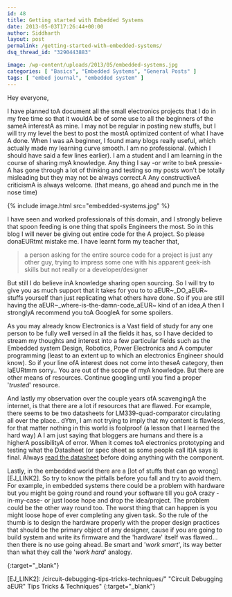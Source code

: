 ```yaml
---
id: 48
title: Getting started with Embedded Systems
date: 2013-05-03T17:26:44+00:00
author: Siddharth
layout: post
permalink: /getting-started-with-embedded-systems/
dsq_thread_id: "3290443883"

image: /wp-content/uploads/2013/05/embedded-systems.jpg
categories: [ "Basics", "Embedded Systems", "General Posts" ]
tags: [ "embed journal", "embedded system" ]
---
```


Hey everyone,

I have planned toA document all the small electronics projects that I do in my free time so that it wouldA be of some use to all the beginners of the sameA interestA as mine. I may not be regular in posting new stuffs, but I will try my level the best to post the mostA optimized content of what I have A done. When I was aA beginner, I found many blogs really useful, which actually made my learning curve smooth. I am no professional. (which I should have said a few lines earlier). I am a student and I am learning in the course of sharing myA knowledge. Any thing I say -or write to beA pressie- A has gone through a lot of thinking and testing so my posts won't be totally misleading but they may not be always correct.A Any constructiveA criticismA is always welcome. (that means, go ahead and punch me in the nose time)

{% include image.html src="embedded-systems.jpg" %}

I have seen and worked professionals of this domain, and I strongly believe that spoon feeding is one thing that spoils Engineers the most. So in this blog I will never be giving out entire code for the A project. So please donaEURtmt mistake me. I have learnt form my teacher that,

> a person asking for the entire source code for a project is just any other guy, trying to impress some one with his apparent geek-ish skills but not really or a developer/designer

But still I do believe inA knowledge sharing open sourcing. So I will try to give you as much support that it takes for you to to aEUR~_DO_aEUR~ stuffs yourself than just replicating what others have done. So if you are still having the aEUR~_where-is-the-damn-code_aEUR~ kind of an idea,A then I stronglyA recommend you toA GoogleA for some spoilers.

As you may already know Electronics is a Vast field of study for any one person to be fully well versed in all the fields it has, so I have decided to stream my thoughts and interest into a few particular fields such as the Embedded system Design, Robotics, Power Electronics and A computer programming (least to an extent up to which an electronics Engineer should know). So if your line ofA interest does not come into theseA category, then IaEURtmm sorry.. You are out of the scope of myA knowledge. But there are other means of resources. Continue googling until you find a proper '_trusted_' resource.

And lastly my observation over the couple years ofA scavengingA the internet, is that there are a lot if resources that are flawed. For example, there seems to be two datasheets for LM339-quad-comparator circulating all over the place.. dYtm, I am not trying to imply that my content is flawless, for that matter nothing in this world is foolproof (a lesson that I learned the hard way) A I am just saying that bloggers are humans and there is a higherA possibilityA of error. When it comes toA electronics prototyping and testing what the Datasheet (or spec sheet as some people call it)A says is final. Always [read the datasheet][EJ_LINK1] before doing anything with the component.

Lastly, in the embedded world there are a [lot of stuffs that can go wrong][EJ_LINK2]. So try to know the pitfalls before you fall and try to avoid them. For example, in embedded systems there could be a problem with hardware but you might be going round and round your software till you goA crazy -in-my-case- or just loose hope and drop the idea/project. The problem could be the other way round too. The worst thing that can happen is you might loose hope of ever completing any given task. So the rule of the thumb is to design the hardware properly with the proper design practices that should be the primary object of any designer, cause if you are going to build system and write its firmware and the 'hardware' itself was flawed... then there is no use going ahead. Be smart and '_work smart_', its way better than what they call the '_work hard_' analogy.

[EJ_LINK1]: /are-you-reading-the-datasheet/ "Are you reading the datasheet? What to look for and how to find them!" 
{:target="_blank"}

[EJ_LINK2]: /circuit-debugging-tips-tricks-techniques/" "Circuit Debugging aEUR" Tips Tricks & Techniques"
{:target="_blank"}
